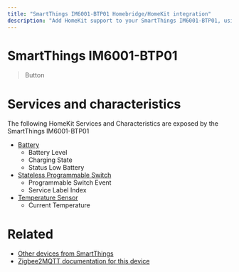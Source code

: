 ```yaml
---
title: "SmartThings IM6001-BTP01 Homebridge/HomeKit integration"
description: "Add HomeKit support to your SmartThings IM6001-BTP01, using Homebridge, Zigbee2MQTT and homebridge-z2m."
---
```

<!---
This file has been GENERATED using src/docgen/docgen.ts
DO NOT EDIT THIS FILE MANUALLY!
-->
# SmartThings IM6001-BTP01
> Button


# Services and characteristics
The following HomeKit Services and Characteristics are exposed by
the SmartThings IM6001-BTP01

* [Battery](../../battery.md)
  * Battery Level
  * Charging State
  * Status Low Battery
* [Stateless Programmable Switch](../../action.md)
  * Programmable Switch Event
  * Service Label Index
* [Temperature Sensor](../../sensors.md)
  * Current Temperature


# Related
* [Other devices from SmartThings](../index.md#smartthings)
* [Zigbee2MQTT documentation for this device](https://www.zigbee2mqtt.io/devices/IM6001-BTP01.html)